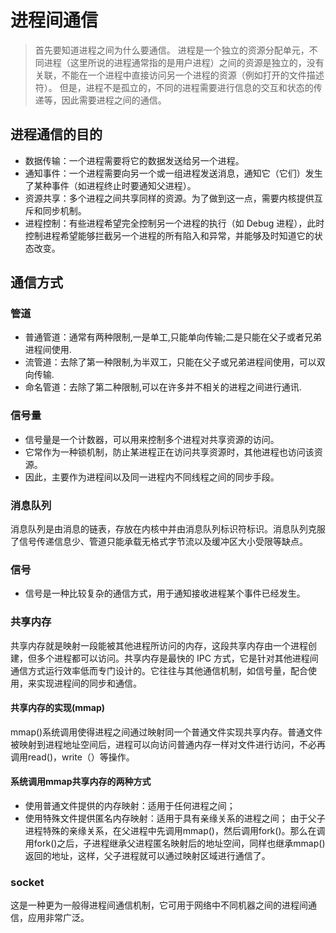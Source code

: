
# 进程间通信

> 首先要知道进程之间为什么要通信。 进程是一个独立的资源分配单元，不同进程（这里所说的进程通常指的是用户进程）之间的资源是独立的，没有关联，不能在一个进程中直接访问另一个进程的资源（例如打开的文件描述符）。 但是，进程不是孤立的，不同的进程需要进行信息的交互和状态的传递等，因此需要进程之间的通信。

## 进程通信的目的

- 数据传输：一个进程需要将它的数据发送给另一个进程。
- 通知事件：一个进程需要向另一个或一组进程发送消息，通知它（它们）发生了某种事件（如进程终止时要通知父进程）。
- 资源共享：多个进程之间共享同样的资源。为了做到这一点，需要内核提供互斥和同步机制。
- 进程控制：有些进程希望完全控制另一个进程的执行（如 Debug 进程），此时控制进程希望能够拦截另一个进程的所有陷入和异常，并能够及时知道它的状态改变。


## 通信方式

### 管道

- 普通管道：通常有两种限制,一是单工,只能单向传输;二是只能在父子或者兄弟进程间使用.
- 流管道：去除了第一种限制,为半双工，只能在父子或兄弟进程间使用，可以双向传输.
- 命名管道：去除了第二种限制,可以在许多并不相关的进程之间进行通讯.

### 信号量

- 信号量是一个计数器，可以用来控制多个进程对共享资源的访问。
- 它常作为一种锁机制，防止某进程正在访问共享资源时，其他进程也访问该资源。
- 因此，主要作为进程间以及同一进程内不同线程之间的同步手段。

### 消息队列

消息队列是由消息的链表，存放在内核中并由消息队列标识符标识。消息队列克服了信号传递信息少、管道只能承载无格式字节流以及缓冲区大小受限等缺点。

### 信号

- 信号是一种比较复杂的通信方式，用于通知接收进程某个事件已经发生。

### 共享内存

共享内存就是映射一段能被其他进程所访问的内存，这段共享内存由一个进程创建，但多个进程都可以访问。共享内存是最快的 IPC 方式，它是针对其他进程间通信方式运行效率低而专门设计的。它往往与其他通信机制，如信号量，配合使用，来实现进程间的同步和通信。

#### 共享内存的实现(mmap)
mmap()系统调用使得进程之间通过映射同一个普通文件实现共享内存。普通文件被映射到进程地址空间后，进程可以向访问普通内存一样对文件进行访问，不必再调用read()，write（）等操作。

#### 系统调用mmap共享内存的两种方式
- 使用普通文件提供的内存映射：适用于任何进程之间；
- 使用特殊文件提供匿名内存映射：适用于具有亲缘关系的进程之间； 由于父子进程特殊的亲缘关系，在父进程中先调用mmap()，然后调用fork()。那么在调用fork()之后，子进程继承父进程匿名映射后的地址空间，同样也继承mmap()返回的地址，这样，父子进程就可以通过映射区域进行通信了。

### socket

这是一种更为一般得进程间通信机制，它可用于网络中不同机器之间的进程间通信，应用非常广泛。

